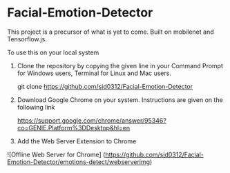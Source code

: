 # Facial-Emotion-Detector
This project is a precursor of what is yet to come. Built on mobilenet and Tensorflow.js. 

To use this on your local system
1) Clone the repository by copying the given line in your Command Prompt for Windows users, Terminal for Linux and Mac users.
   
   git clone https://github.com/sid0312/Facial-Emotion-Detector

2) Download Google Chrome on your system. Instructions are given on the following link

   https://support.google.com/chrome/answer/95346?co=GENIE.Platform%3DDesktop&hl=en
   
3) Add the Web Server Extension to Chrome

  ![Offline Web Server for Chrome] (https://github.com/sid0312/Facial-Emotion-Detector/emotions-detect/webserverimg)



